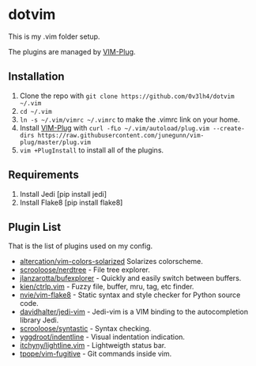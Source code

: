 # dotvim

This is my .vim folder setup.

The plugins are managed by [VIM-Plug](https://github.com/junegunn/vim-plug).

## Installation

1. Clone the repo with `git clone https://github.com/0v3lh4/dotvim ~/.vim`
2. `cd ~/.vim`
3. `ln -s ~/.vim/vimrc ~/.vimrc` to make the .vimrc link on your home.
4. Install [VIM-Plug](https://github.com/junegunn/vim-plug) with `curl -fLo ~/.vim/autoload/plug.vim --create-dirs https://raw.githubusercontent.com/junegunn/vim-plug/master/plug.vim`
5. `vim +PlugInstall` to install all of the plugins.

## Requirements
1. Install Jedi [pip install jedi]
2. Install Flake8 [pip install flake8]

## Plugin List

That is the list of plugins used on my config.

* [altercation/vim-colors-solarized](https://github.com/altercation/vim-colors-solarized) Solarizes colorscheme.
* [scrooloose/nerdtree](https://github.com/scrooloose/nerdtree) - File tree explorer.
* [jlanzarotta/bufexplorer](https://github.com/jlanzarotta/bufexplorer) - Quickly and easily switch between buffers.
* [kien/ctrlp.vim](https://github.com/kien/ctrlp.vim) - Fuzzy file, buffer, mru, tag, etc finder.
* [nvie/vim-flake8](https://github.com/nvie/vim-flake8) - Static syntax and style checker for Python source code.
* [davidhalter/jedi-vim](https://github.com/davidhalter/jedi-vim) - Jedi-vim is a VIM binding to the autocompletion library Jedi.
* [scrooloose/syntastic](https://github.com/scrooloose/syntastic) - Syntax checking.
* [yggdroot/indentline](https://github.com/yggdroot/indentline) - Visual indentation indication.
* [itchyny/lightline.vim](https://github.com/itchyny/lightline.vim) - Lightweigth status bar.
* [tpope/vim-fugitive](https://github.com/tpope/vim-fugitive) - Git commands inside vim.
